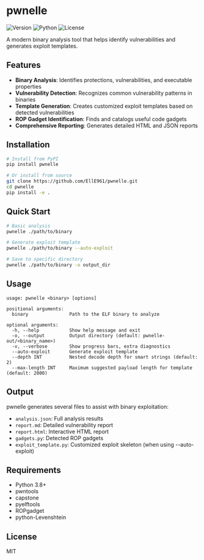 # pwnelle

![Version](https://img.shields.io/badge/version-1.0.2-blue)
![Python](https://img.shields.io/badge/python-3.8%2B-brightgreen)
![License](https://img.shields.io/badge/license-MIT-green)

A modern binary analysis tool that helps identify vulnerabilities and generates exploit templates.

## Features

- **Binary Analysis**: Identifies protections, vulnerabilities, and executable properties
- **Vulnerability Detection**: Recognizes common vulnerability patterns in binaries
- **Template Generation**: Creates customized exploit templates based on detected vulnerabilities
- **ROP Gadget Identification**: Finds and catalogs useful code gadgets
- **Comprehensive Reporting**: Generates detailed HTML and JSON reports

## Installation

```bash
# Install from PyPI
pip install pwnelle

# Or install from source
git clone https://github.com/EllE961/pwnelle.git
cd pwnelle
pip install -e .
```

## Quick Start

```bash
# Basic analysis
pwnelle ./path/to/binary

# Generate exploit template
pwnelle ./path/to/binary --auto-exploit

# Save to specific directory
pwnelle ./path/to/binary -o output_dir
```

## Usage

```
usage: pwnelle <binary> [options]

positional arguments:
  binary               Path to the ELF binary to analyze

optional arguments:
  -h, --help           Show help message and exit
  -o, --output         Output directory (default: pwnelle-out/<binary_name>)
  -v, --verbose        Show progress bars, extra diagnostics
  --auto-exploit       Generate exploit template
  --depth INT          Nested decode depth for smart strings (default: 2)
  --max-length INT     Maximum suggested payload length for template (default: 2000)
```

## Output

pwnelle generates several files to assist with binary exploitation:

- `analysis.json`: Full analysis results
- `report.md`: Detailed vulnerability report
- `report.html`: Interactive HTML report
- `gadgets.py`: Detected ROP gadgets
- `exploit_template.py`: Customized exploit skeleton (when using --auto-exploit)

## Requirements

- Python 3.8+
- pwntools
- capstone
- pyelftools
- ROPgadget
- python-Levenshtein

## License

MIT

